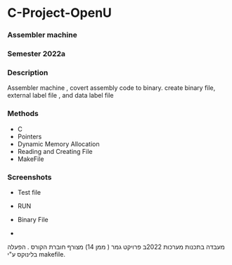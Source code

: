 # C-Project-OpenU

### Assembler machine
### Semester 2022a

### Description
Assembler machine , covert assembly code to binary.
create binary file, external label file , and data label file 

### Methods
- C
- Pointers
- Dynamic Memory Allocation
- Reading and Creating File
- MakeFile
### Screenshots

- Test file

- RUN

- Binary File

- 

מעבדה בתכנות מערכות 2022ב פרויקט גמר ( ממן 14)
מצורף חוברת הקורס .
הפעלה בלינוקס ע"י makefile.
